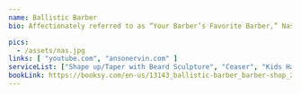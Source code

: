 ```yaml
---
name: Ballistic Barber
bio: Affectionately referred to as “Your Barber’s Favorite Barber,” Nasif “Ballistic Barber” Ervin is a cut above the rest! Also known as Nas became a barber to satisfy his passion for drawing. Nas specializes in design artistry that illustrates his artistic creativity. He hails from Paterson New Jersey by way of North Carolina, He’s leading art director of The Museum with 16 years experience. Nasif “Ballistic Barber” Ervin captivates his clients by changing what would be an ordinary haircut, into the Ballistic Barber Experience!!!

pics:
  - /assets/nas.jpg
links: [ "youtube.com", "ansonervin.com" ]
serviceList: ["Shape up/Taper with Beard Sculpture", "Ceaser", "Kids Haircut", "Life Advice 🤔", "HUGS 🤗", "Fade", "Afro", "Bald head", "Coloring --or-- Dye job + haricut", "Ladies Undercut w/design 30+", "Ladies undercut", "Designs 50+", "Nu Jeruz Wave Treatment", "Ballistic Beard Sculptures", "Talk of NY fade", "Hawk/S.O.F./Burst fade", "Eyebrows", "Ceaser w/ wash", "Fade w/wash", "Chi town / Women Only", "Facials", "VIP Ballistic Cut", "Father and Son Combo 🤜🏾🤛🏾(full-cuts)" ]
bookLink: https://booksy.com/en-us/13143_ballistic-barber_barber-shop_27100_raleigh
---
```

